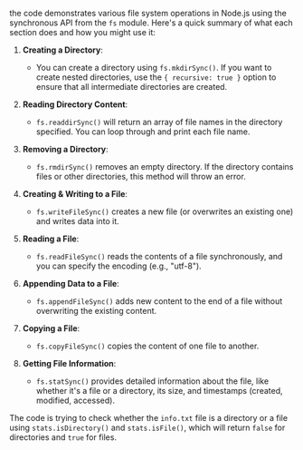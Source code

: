 the code demonstrates various file system operations in Node.js using the synchronous API from the `fs` module. Here's a quick summary of what each section does and how you might use it:

1. **Creating a Directory**:

   - You can create a directory using `fs.mkdirSync()`. If you want to create nested directories, use the `{ recursive: true }` option to ensure that all intermediate directories are created.

2. **Reading Directory Content**:

   - `fs.readdirSync()` will return an array of file names in the directory specified. You can loop through and print each file name.

3. **Removing a Directory**:

   - `fs.rmdirSync()` removes an empty directory. If the directory contains files or other directories, this method will throw an error.

4. **Creating & Writing to a File**:

   - `fs.writeFileSync()` creates a new file (or overwrites an existing one) and writes data into it.

5. **Reading a File**:

   - `fs.readFileSync()` reads the contents of a file synchronously, and you can specify the encoding (e.g., "utf-8").

6. **Appending Data to a File**:

   - `fs.appendFileSync()` adds new content to the end of a file without overwriting the existing content.

7. **Copying a File**:

   - `fs.copyFileSync()` copies the content of one file to another.

8. **Getting File Information**:
   - `fs.statSync()` provides detailed information about the file, like whether it's a file or a directory, its size, and timestamps (created, modified, accessed).

The code is trying to check whether the `info.txt` file is a directory or a file using `stats.isDirectory()` and `stats.isFile()`, which will return `false` for directories and `true` for files.
